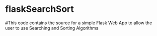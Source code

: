 # flaskSearchSort
#This code contains the source for a simple Flask Web App to allow the user to use Searching and Sorting Algorithms
